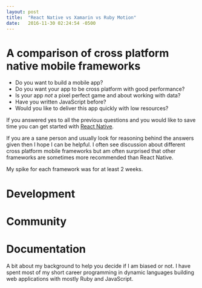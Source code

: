 ```yaml
---
layout: post
title:  "React Native vs Xamarin vs Ruby Motion"
date:   2016-11-30 02:24:54 -0500
---
```


# A comparison of cross platform native mobile frameworks

* Do you want to build a mobile app?
* Do you want your app to be cross platform with good performance?
* Is your app *not* a pixel perfect game and about working with data?
* Have you written JavaScript before?
* Would you like to deliver this app quickly with low resources?

If you answered yes to all the previous questions and you would like to save
time you can get started with
[React Native](https://facebook.github.io/react-native).

If you are a sane person and usually look for reasoning behind the answers
given then I hope I can be helpful. I often see discussion about different 
cross platform mobile frameworks but am often surprised that other frameworks
are sometimes more recommended than React Native.

My spike for each framework was for at least 2 weeks.

# Development

# Community

# Documentation

A bit about my background to help you decide if I am biased or not. I have
spent most of my short career programming in dynamic languages building web 
applications with mostly Ruby and JavaScript. 
